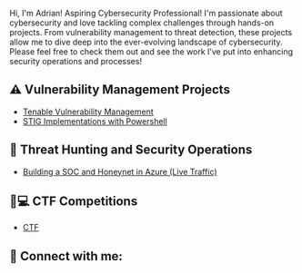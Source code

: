 Hi, I'm Adrian! Aspiring Cybersecurity Professional! I'm passionate about cybersecurity and love tackling complex challenges through hands-on projects. From vulnerability management to threat detection, these projects allow me to dive deep into the ever-evolving landscape of cybersecurity. Please feel free to check them out and see the work I’ve put into enhancing security operations and processes!  

## ⚠️ Vulnerability Management Projects
  - [Tenable Vulnerability Management](https://github.com/Adrian-Gatu/Tenable-Vulnerability-Management)
  - [STIG Implementations with Powershell](https://github.com/Adrian-Gatu/Tenable-Vulnerability-Management/tree/main/STIG%20Implementations)
## 🚨 Threat Hunting and Security Operations
  - [Building a SOC and Honeynet in Azure (Live Traffic)](https://github.com/Adrian-Gatu/Azure-Cloud-SOC-Honeynet)
## 🚩💻 CTF Competitions
  - [CTF](https://github.com/Adrian-Gatu/CTF-Competitios/blob/main/README.md)

<h2> 🤳 Connect with me:</h2>


